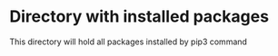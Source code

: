 # Directory with installed packages
This directory will hold all packages installed by pip3 command
